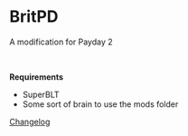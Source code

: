 # BritPD
A modification for Payday 2

&nbsp;

**Requirements**
* SuperBLT
* Some sort of brain to use the mods folder

[Changelog](../master/changelog.html)
